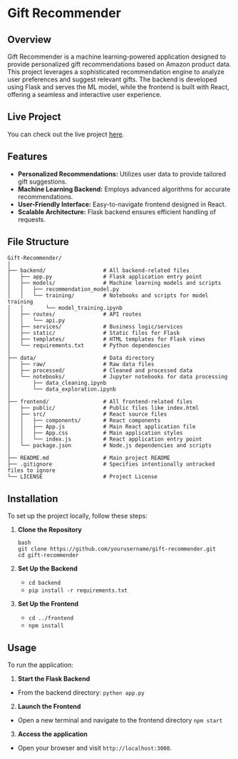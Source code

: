 # Gift Recommender

## Overview
Gift Recommender is a machine learning-powered application designed to provide personalized gift recommendations based on Amazon product data. This project leverages a sophisticated recommendation engine to analyze user preferences and suggest relevant gifts. The backend is developed using Flask and serves the ML model, while the frontend is built with React, offering a seamless and interactive user experience.

## Live Project
You can check out the live project [here](https://www.example.com).

## Features
- **Personalized Recommendations:** Utilizes user data to provide tailored gift suggestions.
- **Machine Learning Backend:** Employs advanced algorithms for accurate recommendations.
- **User-Friendly Interface:** Easy-to-navigate frontend designed in React.
- **Scalable Architecture:** Flask backend ensures efficient handling of requests.

## File Structure
```
Gift-Recommender/
│
├── backend/                  # All backend-related files
│   ├── app.py                # Flask application entry point
│   ├── models/               # Machine learning models and scripts
│   │   ├── recommendation_model.py
│   │   └── training/         # Notebooks and scripts for model training
│   │       └── model_training.ipynb
│   ├── routes/               # API routes
│   │   └── api.py
│   ├── services/             # Business logic/services
│   ├── static/               # Static files for Flask
│   ├── templates/            # HTML templates for Flask views
│   └── requirements.txt      # Python dependencies
│
├── data/                     # Data directory
│   ├── raw/                  # Raw data files
│   ├── processed/            # Cleaned and processed data
│   └── notebooks/            # Jupyter notebooks for data processing
│       ├── data_cleaning.ipynb
│       └── data_exploration.ipynb
│
├── frontend/                 # All frontend-related files
│   ├── public/               # Public files like index.html
│   ├── src/                  # React source files
│   │   ├── components/       # React components
│   │   ├── App.js            # Main React application file
│   │   ├── App.css           # Main application styles
│   │   └── index.js          # React application entry point
│   └── package.json          # Node.js dependencies and scripts
│
├── README.md                 # Main project README
├── .gitignore                # Specifies intentionally untracked files to ignore
└── LICENSE                   # Project License
```

## Installation
To set up the project locally, follow these steps:

1. **Clone the Repository**
   ```
   bash
   git clone https://github.com/yourusername/gift-recommender.git
   cd gift-recommender
   ```

2. **Set Up the Backend**
    - `cd backend`
    - `pip install -r requirements.txt`

3. **Set Up the Frontend**
    - `cd ../frontend`
    - `npm install`

## Usage
To run the application:

1. **Start the Flask Backend**
- From the backend directory:
`python app.py`


2. **Launch the Frontend**
- Open a new terminal and navigate to the frontend directory
`npm start`

3. **Access the application**
- Open your browser and visit `http://localhost:3000`.